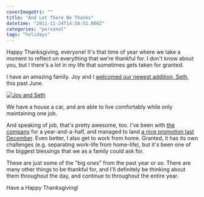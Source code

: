 ```yaml
---
coverImageUri: ""
title: "And Let There Be Thanks"
datetime: "2011-11-24T14:58:51.000Z"
categories: "personal"
tags: "holidays"
---
```


Happy Thanksgiving, everyone! It's that time of year where we take a moment to reflect on everything that we're thankful for. I don't know about you, but I there's a lot in my life that sometimes gets taken for granted.

I have an amazing family. Joy and I [welcomed our newest addition, Seth](http://www.sethmartinez.com/ "Seth Martinez"), this past June.

[![](http://assets.brandonmartinez.com/brandonmartinez/2011/11/20111123011-575x383.jpg "Joy and Seth")](http://assets.brandonmartinez.com/brandonmartinez/2011/11/20111123011.jpg)

We have a house a car, and are able to live comfortably while only maintaining one job.

And speaking of job, that's pretty awesome, too. I've been with [the company](http://www.independentinc.com/) for a year-and-a-half, and managed to land [a nice promotion last December](https://www.brandonmartinez.com/2010/12/19/moving-on-up/ "Moving on Up"). Even better, I also get to work from home. Granted, it has its own challenges (e.g. separating work-life from home-life), but it's been one of the biggest blessings that we as a family could ask for.

These are just some of the "big ones" from the past year or so. There are many other things to be thankful for, and I'll definitely be thinking about them throughout the day, and continue to throughout the entire year.

Have a Happy Thanksgiving!
